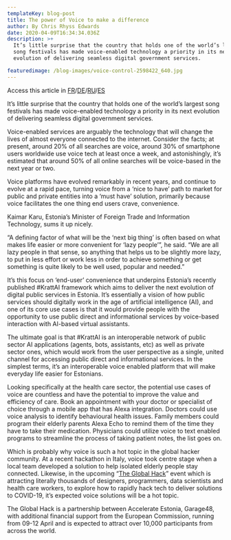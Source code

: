 ```yaml
---
templateKey: blog-post
title: The power of Voice to make a difference
author: By Chris Rhyss Edwards
date: 2020-04-09T16:34:34.036Z
description: >+
  It’s little surprise that the country that holds one of the world’s largest
  song festivals has made voice-enabled technology a priority in its next
  evolution of delivering seamless digital government services.

featuredimage: /blog-images/voice-control-2598422_640.jpg
---
```

Access this article in [FR](https://docs.google.com/document/d/14jJW461VVXqpcFFrfeAZKB_VWNtjldICGW4Og-IyTJI/edit)/[DE](https://docs.google.com/document/d/1GnpNvW_fZ3UFPqqW7uMioKoR_YzJZufLa8OqtWxxNsw/edit)/[RU](https://docs.google.com/document/d/1q6tQvZLid6cebs7VfwTC2VRhAn9veCZu/edit)/[ES](https://docs.google.com/document/d/1NYwe-yt_8ij2uP2GJ54-g7gz35lramjaTY5dS5N8JrQ/edit)



It’s little surprise that the country that holds one of the world’s largest song festivals has made voice-enabled technology a priority in its next evolution of delivering seamless digital government services.

Voice-enabled services are arguably the technology that will change the lives of almost everyone connected to the internet. Consider the facts; at present, around 20% of all searches are voice, around 30% of smartphone users worldwide use voice tech at least once a week, and astonishingly, it’s estimated that around 50% of all online searches will be voice-based in the next year or two.

Voice platforms have evolved remarkably in recent years, and continue to evolve at a rapid pace, turning voice from a ‘nice to have’ path to market for public and private entities into a ‘must have’ solution, primarily because voice facilitates the one thing end users crave, convenience.

Kaimar Karu, Estonia’s Minister of Foreign Trade and Information Technology, sums it up nicely.

“A defining factor of what will be the ‘next big thing’ is often based on what makes life easier or more convenient for ‘lazy people’”, he said. “We are all lazy people in that sense, so anything that helps us to be slightly more lazy, to put in less effort or work less in order to achieve something or get something is quite likely to be well used, popular and needed.”

It’s this focus on ‘end-user’ convenience that underpins Estonia’s recently published #KrattAI framework which aims to deliver the next evolution of digital public services in Estonia. It’s essentially a vision of how public services should digitally work in the age of artificial intelligence (AI), and one of its core use cases is that it would provide people with the opportunity to use public direct and informational services by voice-based interaction with AI-based virtual assistants.

The ultimate goal is that #KrattAI is an interoperable network of public sector AI applications (agents, bots, assistants, etc) as well as private sector ones, which would work from the user perspective as a single, united channel for accessing public direct and informational services. In the simplest terms, it’s an interoperable voice enabled platform that will make everyday life easier for Estonians.

Looking specifically at the health care sector, the potential use cases of voice are countless and have the potential to improve the value and efficiency of care. Book an appointment with your doctor or specialist of choice through a mobile app that has Alexa integration. Doctors could use voice analysis to identify behavioural health issues. Family members could program their elderly parents Alexa Echo to remind them of the time they have to take their medication. Physicians could utilize voice to text enabled programs to streamline the process of taking patient notes, the list goes on.

Which is probably why voice is such a hot topic in the global hacker community. At a recent hackathon in Italy, voice took centre stage when a local team developed a solution to help isolated elderly people stay connected. Likewise, in the upcoming “[The Global Hack](http://www.theglobalhack.com)” event which is attracting literally thousands of designers, programmers, data scientists and health care workers, to explore how to rapidly hack tech to deliver solutions to COVID-19, it’s expected voice solutions will be a hot topic.

The Global Hack is a partnership between Accelerate Estonia, Garage48, with additional financial support from the European Commission, running from 09-12 April and is expected to attract over 10,000 participants from across the world.

<!--EndFragment-->